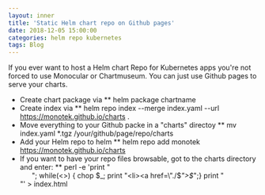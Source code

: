 ```yaml
---
layout: inner
title: 'Static Helm chart repo on Github pages'
date: 2018-12-05 15:00:00
categories: helm repo kubernetes 
tags: Blog
---
```


If you ever want to host a Helm chart Repo for Kubernetes apps you're not forced to use Monocular or Chartmuseum. 
You can just use Github pages to serve your charts.

* Create chart package via 
** helm package chartname
* Create index via 
** helm repo index --merge index.yaml --url https://monotek.github.io/charts .
* Move everything to your Github packe in a "charts" directoy
** mv index.yaml *.tgz /your/github/page/repo/charts
* Add your Helm repo to helm
** helm repo add monotek https://monotek.github.io/charts
* If you want to have your repo files browsable, got to the charts directory and enter:
** perl -e 'print "<html><body><ul>"; while(<>) { chop $_; print "<li><a href=\"./$_\">$_</a></li>";} print "</ul></body></html>"' > index.html
